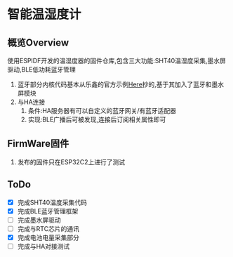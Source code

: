 # 智能温湿度计

## 概览Overview

使用ESPIDF开发的温湿度器的固件仓库,包含三大功能:SHT40温湿度采集,墨水屏驱动,BLE低功耗蓝牙管理

1. 蓝牙部分内核代码基本从乐鑫的官方示例[Here](https://docs.espressif.com/projects/esp-idf/zh_CN/latest/esp32/api-guides/ble/get-started/ble-introduction.html)抄的,基于其加入了蓝牙和墨水屏模块
2. 与HA连接
    1. 条件:HA服务器有可以自定义的蓝牙网关/有蓝牙适配器
    2. 实现:BLE广播后可被发现,连接后订阅相关属性即可

## FirmWare固件

1. 发布的固件只在ESP32C2上进行了测试

## ToDo

- [x] 完成SHT40温度采集代码
- [x] 完成BLE蓝牙管理框架
- [ ] 完成墨水屏驱动
- [ ] 完成与RTC芯片的通讯
- [X] 完成电池电量采集部分
- [ ] 完成与HA对接测试
